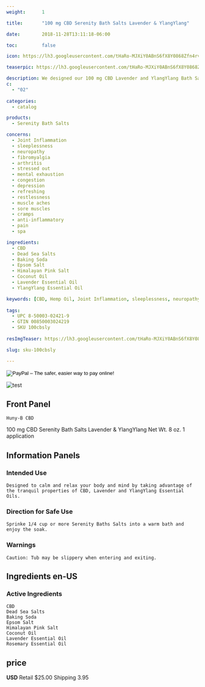 ```yaml
---
weight:      1

title:       "100 mg CBD Serenity Bath Salts Lavender & YlangYlang"

date:        2018-11-28T13:11:18-06:00

toc:         false

icon: https://lh3.googleusercontent.com/tHaRo-MJXiY0ABnS6fX8Y0868Zfn4rvm0tfPcgixrwQB9ow8Wc0Ey8BOtQYoGzHGaKOQcMYQ8T1W1dTpb6MV6wzfRpkGw5amI7YUV9b5NdNiKNJLsSEE3UchkQcxMG8Ng6UYfEEhcg=w64

teaserpic: https://lh3.googleusercontent.com/tHaRo-MJXiY0ABnS6fX8Y0868Zfn4rvm0tfPcgixrwQB9ow8Wc0Ey8BOtQYoGzHGaKOQcMYQ8T1W1dTpb6MV6wzfRpkGw5amI7YUV9b5NdNiKNJLsSEE3UchkQcxMG8Ng6UYfEEhcg=w512

description: We designed our 100 mg CBD Lavender and YlangYlang Bath Salts to calm and relax your body and mind by taking advantage of the tranquil properties of CBD, Lavender and YlangYlang Essential Oils. Educate Yourself. Learn more now about research regarding active ingredients. 
c:
  - "02"
  
categories: 
  - catalog

products: 
  - Serenity Bath Salts

concerns:
  - Joint Inflammation
  - sleeplessness
  - neuropathy
  - fibromyalgia
  - arthritis
  - stressed out
  - mental exhaustion
  - congestion
  - depression
  - refreshing
  - restlessness
  - muscle aches
  - sore muscles
  - cramps
  - anti-inflammatory
  - pain
  - spa 

ingredients:
  - CBD
  - Dead Sea Salts
  - Baking Soda
  - Epsom Salt
  - Himalayan Pink Salt
  - Coconut Oil
  - Lavender Essential Oil
  - YlangYlang Essential Oil

keywords: [CBD, Hemp Oil, Joint Inflammation, sleeplessness, neuropathy,fibromyalgia, arthritis, stressed out, mental exhaustion, restlessness, muscle aches, sore muscles,,cramps, anti-inflammatory, pain, spa, relief, aromatherapy, broad spectrum, full spectrum, hemp oil, relaxing, soothe, lavender, ylangylang]
  
tags: 
  - UPC 8-50003-02421-9
  - GTIN 00850003024219
  - SKU 100cbsly
  
resImgTeaser: https://lh3.googleusercontent.com/tHaRo-MJXiY0ABnS6fX8Y0868Zfn4rvm0tfPcgixrwQB9ow8Wc0Ey8BOtQYoGzHGaKOQcMYQ8T1W1dTpb6MV6wzfRpkGw5amI7YUV9b5NdNiKNJLsSEE3UchkQcxMG8Ng6UYfEEhcg=w240

slug: sku-100cbsly

---
```

<form action="https://www.paypal.com/cgi-bin/webscr" method="post" target="_top">
<input type="hidden" name="cmd" value="_s-xclick">
<input type="hidden" name="hosted_button_id" value="G95YG5CRS7VHL">
<input type="image" src="https://www.paypalobjects.com/en_US/GB/i/btn/btn_buynowCC_LG.gif" border="0" name="submit" alt="PayPal – The safer, easier way to pay online!">
<img alt="" border="0" src="https://www.paypalobjects.com/en_US/i/scr/pixel.gif" width="1" height="1">
</form>

![test](/images/gdti/00850003024028_A0N0_en-US_s01_300x300.jpg)
## Front Panel
    Huny-B CBD
   100 mg CBD Serenity Bath Salts 
    Lavender & YlangYlang
    Net Wt. 8 oz.
    1 application
## Information Panels
### Intended Use
    Designed to calm and relax your body and mind by taking advantage of the tranquil properties of CBD, Lavender and YlangYlang Essential Oils.

### Direction for Safe Use
    Sprinke 1/4 cup or more Serenity Baths Salts into a warm bath and enjoy the soak.
### Warnings
    Caution: Tub may be slippery when entering and exiting.

## Ingredients en-US 
### Active Ingredients
    CBD
    Dead Sea Salts
    Baking Soda
    Epsom Salt
    Himalayan Pink Salt
    Coconut Oil
    Lavender Essential Oil
    Rosemary Essential Oil


## price

**USD**
Retail $25.00
Shipping 3.95


